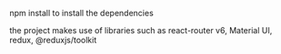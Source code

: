 npm install to install the dependencies

the project makes use of libraries such as react-router v6, Material UI, redux, @reduxjs/toolkit
